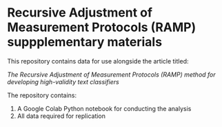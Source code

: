 # Recursive Adjustment of Measurement Protocols (RAMP) suppplementary materials

This repository contains data for use alongside the article titled:

*The Recursive Adjustment of Measurement Protocols (RAMP) method for developing high-validity text classifiers*

The repository contains:

1. A Google Colab Python notebook for conducting the analysis
2. All data required for replication
